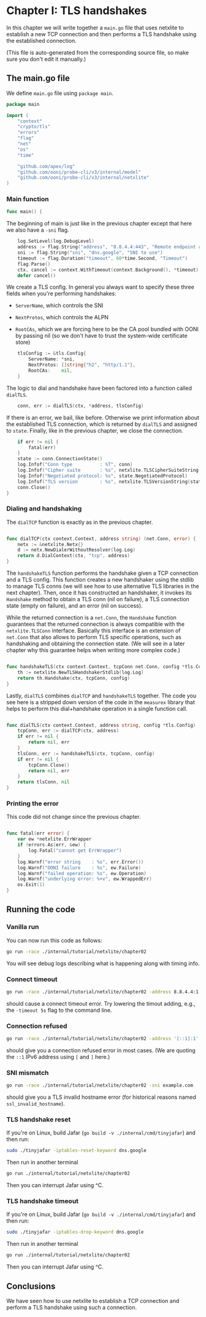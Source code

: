 
# Chapter I: TLS handshakes

In this chapter we will write together a `main.go` file that
uses netxlite to establish a new TCP connection and then performs
a TLS handshake using the established connection.

(This file is auto-generated from the corresponding source file,
so make sure you don't edit it manually.)

## The main.go file

We define `main.go` file using `package main`.

```Go
package main

import (
	"context"
	"crypto/tls"
	"errors"
	"flag"
	"net"
	"os"
	"time"

	"github.com/apex/log"
	"github.com/ooni/probe-cli/v3/internal/model"
	"github.com/ooni/probe-cli/v3/internal/netxlite"
)

```

### Main function

```Go
func main() {
```

The beginning of main is just like in the previous chapter
except that here we also have a `-sni` flag.

```Go
	log.SetLevel(log.DebugLevel)
	address := flag.String("address", "8.8.4.4:443", "Remote endpoint address")
	sni := flag.String("sni", "dns.google", "SNI to use")
	timeout := flag.Duration("timeout", 60*time.Second, "Timeout")
	flag.Parse()
	ctx, cancel := context.WithTimeout(context.Background(), *timeout)
	defer cancel()
```

We create a TLS config. In general you always want to specify
these three fields when you're performing handshakes:

- `ServerName`, which controls the SNI

- `NextProtos`, which controls the ALPN

- `RootCAs`, which we are forcing here to be the
CA pool bundled with OONI by passing nil (so we don't
have to trust the system-wide certificate store)

```Go
	tlsConfig := &tls.Config{
		ServerName: *sni,
		NextProtos: []string{"h2", "http/1.1"},
		RootCAs:    nil,
	}
```

The logic to dial and handshake have been factored
into a function called `dialTLS`.

```Go
	conn, err := dialTLS(ctx, *address, tlsConfig)
```

If there is an error, we bail, like before. Otherwise we
print information about the established TLS connection, which
is returned by `dialTLS` and assigned to `state`. Finally,
like in the previous chapter, we close the connection.

```Go
	if err != nil {
		fatal(err)
	}
	state := conn.ConnectionState()
	log.Infof("Conn type          : %T", conn)
	log.Infof("Cipher suite       : %s", netxlite.TLSCipherSuiteString(state.CipherSuite))
	log.Infof("Negotiated protocol: %s", state.NegotiatedProtocol)
	log.Infof("TLS version        : %s", netxlite.TLSVersionString(state.Version))
	conn.Close()
}

```

### Dialing and handshaking


The `dialTCP` function is exactly as in the previous chapter.
```Go

func dialTCP(ctx context.Context, address string) (net.Conn, error) {
	netx := &netxlite.Netx{}
	d := netx.NewDialerWithoutResolver(log.Log)
	return d.DialContext(ctx, "tcp", address)
}

```

The `handshakeTLS` function performs the handshake given a TCP
connection and a TLS config. This function creates a new handshaker
using the stdlib to manage TLS conns (we will see how to use
alternative TLS libraries in the next chapter). Then, once it
has constructed an handshaker, it invokes its `Handshake` method
to obtain a TLS conn (nil on failure), a TLS connection state
(empty on failure), and an error (nil on success).

While the returned connection is a `net.Conn`, the `Handshake`
function guarantees that the returned connection is always
compatible with the `netxlite.TLSConn` interface. Basically
this interface is an extension of `net.Conn` that also
allows to perform TLS specific operations, such as handshaking
and obtaining the connection state. (We will see in a later
chapter why this guarantee helps when writing more complex code.)

```Go

func handshakeTLS(ctx context.Context, tcpConn net.Conn, config *tls.Config) (model.TLSConn, error) {
	th := netxlite.NewTLSHandshakerStdlib(log.Log)
	return th.Handshake(ctx, tcpConn, config)
}

```

Lastly, `dialTLS` combines `dialTCP` and `handshakeTLS`
together. The code you see here is a stripped down version
of the code in the `measurex` library that helps to
perform this dial+handshake operation in a single function call.

```Go

func dialTLS(ctx context.Context, address string, config *tls.Config) (model.TLSConn, error) {
	tcpConn, err := dialTCP(ctx, address)
	if err != nil {
		return nil, err
	}
	tlsConn, err := handshakeTLS(ctx, tcpConn, config)
	if err != nil {
		tcpConn.Close()
		return nil, err
	}
	return tlsConn, nil
}

```

### Printing the error

This code did not change since the previous chapter.

```Go

func fatal(err error) {
	var ew *netxlite.ErrWrapper
	if !errors.As(err, &ew) {
		log.Fatal("cannot get ErrWrapper")
	}
	log.Warnf("error string    : %s", err.Error())
	log.Warnf("OONI failure    : %s", ew.Failure)
	log.Warnf("failed operation: %s", ew.Operation)
	log.Warnf("underlying error: %+v", ew.WrappedErr)
	os.Exit(1)
}

```

## Running the code

### Vanilla run

You can now run this code as follows:

```bash
go run -race ./internal/tutorial/netxlite/chapter02
```

You will see debug logs describing what is happening along with timing info.

### Connect timeout

```bash
go run -race ./internal/tutorial/netxlite/chapter02 -address 8.8.4.4:1
```

should cause a connect timeout error. Try lowering the timout adding, e.g.,
the `-timeout 5s` flag to the command line.

### Connection refused

```bash
go run -race ./internal/tutorial/netxlite/chapter02 -address '[::1]:1'
```

should give you a connection refused error in most cases. (We are quoting
the `::1` IPv6 address using `[` and `]` here.)

### SNI mismatch

```bash
go run -race ./internal/tutorial/netxlite/chapter02 -sni example.com
```

should give you a TLS invalid hostname error (for historical reasons
named `ssl_invalid_hostname`).

### TLS handshake reset

If you're on Linux, build Jafar (`go build -v ./internal/cmd/tinyjafar`)
and then run:

```bash
sudo ./tinyjafar -iptables-reset-keyword dns.google
```

Then run in another terminal

```bash
go run ./internal/tutorial/netxlite/chapter02
```

Then you can interrupt Jafar using ^C.

### TLS handshake timeout

If you're on Linux, build Jafar (`go build -v ./internal/cmd/tinyjafar`)
and then run:

```bash
sudo ./tinyjafar -iptables-drop-keyword dns.google
```

Then run in another terminal

```bash
go run ./internal/tutorial/netxlite/chapter02
```

Then you can interrupt Jafar using ^C.

## Conclusions

We have seen how to use netxlite to establish a TCP connection
and perform a TLS handshake using such a connection.
